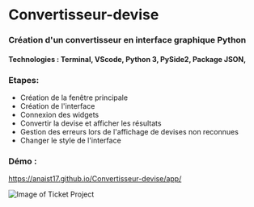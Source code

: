 # Convertisseur-devise

### Création d'un convertisseur en interface graphique Python

#### Technologies : Terminal, VScode, Python 3, PySide2, Package JSON, 

### Etapes: 

- Création de la fenêtre principale 
- Création de l'interface
- Connexion des widgets
- Convertir la devise et afficher les résultats 
- Gestion des erreurs lors de l'affichage de devises non reconnues
- Changer le style de l'interface

### Démo : 

https://anaist17.github.io/Convertisseur-devise/app/

![Image of Ticket Project](https://anaist17.github.io/Convertisseur-devise/convertisseur-devises.png)

